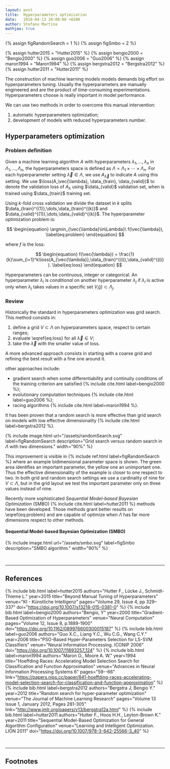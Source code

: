 ```yaml
---
layout: post
title:  Hyperparameters optimization
date:   2018-04-13 20:00:00 +0200
author: Stefano Martina
mathjax: true
---
```

{% assign figRandomSearch = 1 %}
{% assign figSmbo = 2 %}

{% assign hutter2015 = "Hutter2015" %}
{% assign bengio2000 = "Bengio2000" %}
{% assign guo2006 = "Guo2006" %}
{% assign maron1994 = "Maron1994" %}
{% assign bergstra2012 = "Bergstra2012" %}
{% assign hutter2011 = "Hutter2011" %}

The construction of machine learning models models demands big effort on hyperparameters tuning. Usually the hyperparameters are manually engineered and are the product of time-consuming experimentations. Hyperparameters choose is really important in model performance.

We can use two methods in order to overcome this manual intervention:
1. automatic hyperparameters optimization;
2. development of models with reduced hyperparameters number.

## Hyperparameters optimization

### Problem definition
Given a machine learning algorithm $A$ with hyperparameters $\lambda_1,\dots,\lambda_n$ in $\Lambda_1,\dots,\Lambda_n$, the hyperparameters space is defined as $\Lambda=\Lambda_1\times\cdots\times\Lambda_n$. For each hyperparameter setting $\vec{\lambda}\in\Lambda$, we use $A_\vec{\lambda}$ to indicate $A$ using this setting. We use $\loss(A_\vec{\lambda}, \data_{train}, \data_{valid})$ to denote the validation loss of $A_{\lambda}$ using $\data_{valid}$ validation set, when is trained using $\data_{train}$ training set.

Using $k$-fold cross validation we divide the dataset in $k$ splits $\data_{train}^{(1)},\dots,\data_{train}^{(k)}$ and $\data_{valid}^{(1)},\dots,\data_{valid}^{(k)}$. The hyperparameter optimization problem is:

$$
\begin{equation}
\argmin_{\vec{\lambda}\in\Lambda}\ f(\vec{\lambda}),
\label{eq:problem}
\end{equation}
$$

where $f$ is the loss:

$$
\begin{equation}
f(\vec{\lambda}) = \frac{1}{k}\sum_{i=1}^k\loss(A_{\vec{\lambda}},\data_{train}^{(i)},\data_{valid}^{(i)}).
\label{eq:loss}
\end{equation}
$$

Hyperparameters can be continuous, integer or categorical. An hyperparameter $\lambda_i$ is *conditional* on another hyperparameter $\lambda_j$ if $\lambda_i$ is active only when $\lambda_j$ takes values in a specific set $V_i(j)\subset\Lambda_j$.

### Review
Historically the standard in hyperparameters optimization was grid search. This method consists in:
1. define a grid $V\subset\Lambda$ on hyperparameters space, respect to certain ranges;
2. evaluate \eqref{eq:loss} for all $\vec{\lambda}\in V$;
3. take the $\vec{\lambda}$ with the smaller value of loss.

A more advanced approach consists in starting with a coarse grid and refining the best result with a fine one around it.

other approaches include:
* gradient search when some differentiability and continuity conditions of the training criterion are satisfied {% include cite.html label=bengio2000 %};
* evolutionary computation techniques {% include cite.html label=guo2006 %};
* racing algorithms {% include cite.html label=maron1994 %}.

It has been proven that a random search is more effective than grid search on models with low effective dimensionality {% include cite.html label=bergstra2012 %}.

{% include image.html url="/assets/randomSearch.svg" label=figRandomSearch description="Grid search versus random search in $\Lambda$ with two dimensions." width="90%" %}

This improvement is visible in {% include ref.html label=figRandomSearch %} where an example bidimensional parameter space is shown. The green area identifies an important parameter, the yellow one an unimportant one. Thus the effective dimensionality of the example is closer to one respect to two. In both grid and random search settings we use a cardinality of nine for $V\subset\Lambda$, but in the grid layout we test the important parameter only on three values instead of nine.

Recently more sophisticated *Sequential Model-based Bayesian Optimization* (SMBO) {% include cite.html label=hutter2011 %} methods have been developed. Those methods grant better results on \eqref{eq:problem} and are capable of optimize when $\Lambda$ has far more dimensions respect to other methods.

#### Sequential Model-based Bayesian Optimization (SMBO)

{% include image.html url="/assets/smbo.svg" label=figSmbo description="SMBO algorithm." width="90%" %}


<br>

---

## References

{% include bib.html label=hutter2015 authors="Hutter F., Lücke J., Schmidt-Thieme L." year=2015 title="Beyond Manual Tuning of Hyperparameters" venue="KI - Künstliche Intelligenz" pages="Volume 29, Issue 4, pp 329–337" doi="https://doi.org/10.1007/s13218-015-0381-0" %}
{% include bib.html label=bengio2000 authors="Bengio, Y" year=2000 title="Gradient-Based Optimization of Hyperparameters" venue="Neural Computation" pages="Volume 12, Issue 8, p.1889-1900" doi="https://doi.org/10.1162/089976600300015187" %}
{% include bib.html label=guo2006 authors="Guo X.C., Liang Y.C., Wu C.G., Wang C.Y." year=2006 title="PSO-Based Hyper-Parameters Selection for LS-SVM Classifiers" venue="Neural Information Processing. ICONIP 2006" doi="https://doi.org/10.1007/11893257_124" %}
{% include bib.html label=maron1994 authors="Maron O., Moore A. W." year=1994 title="Hoeffding Races: Accelerating Model Selection Search for Classification and Function Approximation" venue="Advances in Neural Information Processing Systems 6" pages="59--66" link="https://papers.nips.cc/paper/841-hoeffding-races-accelerating-model-selection-search-for-classification-and-function-approximation" %}
{% include bib.html label=bergstra2012 authors="Bergstra J, Bengio Y." year=2012 title="Random search for hyper-parameter optimization" venue="The Journal of Machine Learning Research" pages="Volume 13 Issue 1, January 2012, Pages 281-305" link="http://www.jmlr.org/papers/v13/bergstra12a.html" %}
{% include bib.html label=hutter2011 authors="Hutter F., Hoos H.H., Leyton-Brown K." year=2011 title="Sequential Model-Based Optimization for General Algorithm Configuration" venue="Learning and Intelligent Optimization. LION 2011" doi="https://doi.org/10.1007/978-3-642-25566-3_40" %}

<br>

---

## Footnotes



